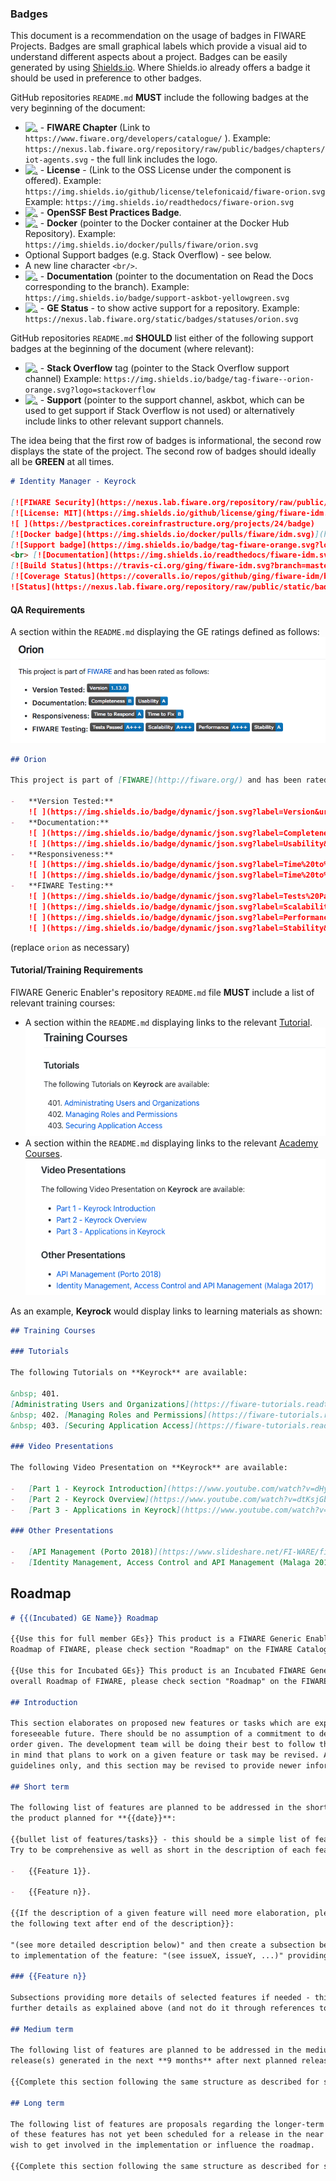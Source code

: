 ### Badges

This document is a recommendation on the usage of badges in FIWARE Projects. Badges are small graphical labels which
provide a visual aid to understand different aspects about a project. Badges can be easily generated by using
[Shields.io](http://shields.io/). Where Shields.io already offers a badge it should be used in preference to other
badges.

GitHub repositories `README.md` **MUST** include the following badges at the very beginning of the document:

-   [![.](https://nexus.lab.fiware.org/repository/raw/public/badges/chapters/iot-agents.svg)](#) - **FIWARE Chapter**
    (Link to `https://www.fiware.org/developers/catalogue/` ). Example:
    `https://nexus.lab.fiware.org/repository/raw/public/badges/chapters/iot-agents.svg` - the full link includes the
    logo.
-   [![.](https://img.shields.io/github/license/telefonicaid/fiware-orion.svg)](#) - **License** - (Link to the OSS
    License under the component is offered). Example:
    `https://img.shields.io/github/license/telefonicaid/fiware-orion.svg` Example:
    `https://img.shields.io/readthedocs/fiware-orion.svg`
-   [![.](https://bestpractices.coreinfrastructure.org/projects/24/badge)](#) - **OpenSSF Best Practices Badge**.
-   [![.](https://img.shields.io/docker/pulls/fiware/orion.svg)](#) - **Docker** (pointer to the Docker container at the
    Docker Hub Repository). Example: `https://img.shields.io/docker/pulls/fiware/orion.svg`
-   Optional Support badges (e.g. Stack Overflow) - see below.
-   A new line character `<br/>`.
-   [![.](https://img.shields.io/readthedocs/fiware-orion.svg)](#) - **Documentation** (pointer to the documentation on
    Read the Docs corresponding to the branch). Example: `https://img.shields.io/badge/support-askbot-yellowgreen.svg`
-   [![.](https://nexus.lab.fiware.org/repository/raw/public/static/badges/statuses/keyrock.svg)](#) - **GE Status** -
    to show active support for a repository. Example: `https://nexus.lab.fiware.org/static/badges/statuses/orion.svg`

GitHub repositories `README.md` **SHOULD** list either of the following support badges at the beginning of the document
(where relevant):

-   [![.](https://img.shields.io/badge/tag-fiware--orion-orange.svg?logo=stackoverflow)](#) - **Stack Overflow** tag
    (pointer to the Stack Overflow support channel) Example:
    `https://img.shields.io/badge/tag-fiware--orion-orange.svg?logo=stackoverflow`
-   [![.](https://img.shields.io/badge/support-askbot-yellowgreen.svg)](#) - **Support** (pointer to the support
    channel, askbot, which can be used to get support if Stack Overflow is not used) or alternatively include links to
    other relevant support channels.

The idea being that the first row of badges is informational, the second row displays the state of the project. The
second row of badges should ideally all be **GREEN** at all times.

```markdown
# Identity Manager - Keyrock

[![FIWARE Security](https://nexus.lab.fiware.org/repository/raw/public/badges/chapters/security.svg)](https://www.fiware.org/developers/catalogue/)
[![License: MIT](https://img.shields.io/github/license/ging/fiware-idm.svg)](https://opensource.org/licenses/MIT)
![ ](https://bestpractices.coreinfrastructure.org/projects/24/badge)
[![Docker badge](https://img.shields.io/docker/pulls/fiware/idm.svg)](https://hub.docker.com/r/fiware/idm/)
[![Support badge](https://img.shields.io/badge/tag-fiware-orange.svg?logo=stackoverflow)](https://stackoverflow.com/questions/tagged/fiware-keyrock)
<br> [![Documentation](https://img.shields.io/readthedocs/fiware-idm.svg)](https://fiware-idm.readthedocs.io/en/latest/)
[![Build Status](https://travis-ci.org/ging/fiware-idm.svg?branch=master)](https://travis-ci.org/ging/fiware-idm)
[![Coverage Status](https://coveralls.io/repos/github/ging/fiware-idm/badge.svg?branch=master)](https://coveralls.io/github/ging/fiware-idm?branch=master)
![Status](https://nexus.lab.fiware.org/repository/raw/public/static/badges/statuses/keyrock.svg)
```

#### QA Requirements

A section within the `README.md` displaying the GE ratings defined as follows: ![](img/rating.png)

```markdown
## Orion

This project is part of [FIWARE](http://fiware.org/) and has been rated as follows:

-   **Version Tested:**
    ![ ](https://img.shields.io/badge/dynamic/json.svg?label=Version&url=https://fiware.github.io/Generic-Enablers/json/orion.json&query=$.version&colorB=blue)
-   **Documentation:**
    ![ ](https://img.shields.io/badge/dynamic/json.svg?label=Completeness&url=https://fiware.github.io/Generic-Enablers/json/orion.json&query=$.docCompleteness&colorB=blue)
    ![ ](https://img.shields.io/badge/dynamic/json.svg?label=Usability&url=https://fiware.github.io/Generic-Enablers/json/orion.json&query=$.docSoundness&colorB=blue)
-   **Responsiveness:**
    ![ ](https://img.shields.io/badge/dynamic/json.svg?label=Time%20to%20Respond&url=https://fiware.github.io/Generic-Enablers/json/orion.json&query=$.timeToCharge&colorB=blue)
    ![ ](https://img.shields.io/badge/dynamic/json.svg?label=Time%20to%20Fix&url=https://fiware.github.io/Generic-Enablers/json/orion.json&query=$.timeToFix&colorB=blue)
-   **FIWARE Testing:**
    ![ ](https://img.shields.io/badge/dynamic/json.svg?label=Tests%20Passed&url=https://fiware.github.io/Generic-Enablers/json/orion.json&query=$.failureRate&colorB=blue)
    ![ ](https://img.shields.io/badge/dynamic/json.svg?label=Scalability&url=https://fiware.github.io/Generic-Enablers/json/orion.json&query=$.scalability&colorB=blue)
    ![ ](https://img.shields.io/badge/dynamic/json.svg?label=Performance&url=https://fiware.github.io/Generic-Enablers/json/orion.json&query=$.performance&colorB=blue)
    ![ ](https://img.shields.io/badge/dynamic/json.svg?label=Stability&url=https://fiware.github.io/Generic-Enablers/json/orion.json&query=$.stability&colorB=blue)
```

(replace `orion` as necessary)

#### Tutorial/Training Requirements

FIWARE Generic Enabler's repository `README.md` file **MUST** include a list of relevant training courses:

-   A section within the `README.md` displaying links to the relevant [Tutorial](learning_materials.md#tutorials).
    ![](img/tutorial.png)
-   A section within the `README.md` displaying links to the relevant [Academy Courses](learning_materials.md#academy).
    ![](img/academy.png)

As an example, **Keyrock** would display links to learning materials as shown:

```markdown
## Training Courses

### Tutorials

The following Tutorials on **Keyrock** are available:

&nbsp; 401.
[Administrating Users and Organizations](https://fiware-tutorials.readthedocs.io/en/latest/identity-management)<br/>
&nbsp; 402. [Managing Roles and Permissions](https://fiware-tutorials.readthedocs.io/en/latest/roles-permissions)<br/>
&nbsp; 403. [Securing Application Access](https://fiware-tutorials.readthedocs.io/en/latest/securing-access)<br/>

### Video Presentations

The following Video Presentation on **Keyrock** are available:

-   [Part 1 - Keyrock Introduction](https://www.youtube.com/watch?v=dHyVTan6bUY)
-   [Part 2 - Keyrock Overview](https://www.youtube.com/watch?v=dtKsjGbJ7X)
-   [Part 3 - Applications in Keyrock](https://www.youtube.com/watch?v=pjsl0eHpFww)

### Other Presentations

-   [API Management (Porto 2018)](https://www.slideshare.net/FI-WARE/fiware-global-summit-fiwares-api-management-97030121)
-   [Identity Management, Access Control and API Management (Malaga 2017)](https://www.slideshare.net/FI-WARE/fiware-alvaro-alonso-complete-framework-for-identity-access-control-and-api-management)
```

## Roadmap

```markdown
# {{(Incubated) GE Name}} Roadmap

{{Use this for full member GEs}} This product is a FIWARE Generic Enabler. If you would like to learn about the overall
Roadmap of FIWARE, please check section "Roadmap" on the FIWARE Catalogue.

{{Use this for Incubated GEs}} This product is an Incubated FIWARE Generic Enabler. If you would like to learn about the
overall Roadmap of FIWARE, please check section "Roadmap" on the FIWARE Catalogue.

## Introduction

This section elaborates on proposed new features or tasks which are expected to be added to the product in the
foreseeable future. There should be no assumption of a commitment to deliver these features on specific dates or in the
order given. The development team will be doing their best to follow the proposed dates and priorities, but please bear
in mind that plans to work on a given feature or task may be revised. All information is provided as a general
guidelines only, and this section may be revised to provide newer information at any time.

## Short term

The following list of features are planned to be addressed in the short term, and incorporated in the next release of
the product planned for **{{date}}**:

{{bullet list of features/tasks}} - this should be a simple list of features you plan to address in the given period.
Try to be comprehensive as well as short in the description of each feature (**2 lines max**).

-   {{Feature 1}}.

-   {{Feature n}}.

{{If the description of a given feature will need more elaboration, please add
the following text after end of the description}}:

"(see more detailed description below)" and then create a subsection below or, alternatively, refer to issues associated
to implementation of the feature: "(see issueX, issueY, ...)" providing the link for each issue.

### {{Feature n}}

Subsections providing more details of selected features if needed - this section would be needed if you plan to add
further details as explained above (and not do it through references to issues).

## Medium term

The following list of features are planned to be addressed in the medium term, typically within the subsequent
release(s) generated in the next **9 months** after next planned release:

{{Complete this section following the same structure as described for short term roadmap}}

## Long term

The following list of features are proposals regarding the longer-term evolution of the product even though development
of these features has not yet been scheduled for a release in the near future. Please feel free to contact us if you
wish to get involved in the implementation or influence the roadmap.

{{Complete this section following the same structure as described for short term roadmap}}
```
